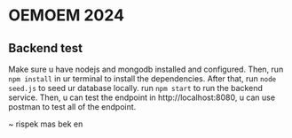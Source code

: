 # OEMOEM 2024

## Backend test
Make sure u have nodejs and mongodb installed and configured. Then, run ```npm install``` in ur terminal to install the dependencies. After that, run ```node seed.js``` to seed ur database locally. run ```npm start``` to run the backend service.
Then, u can test the endpoint in http://localhost:8080, u can use postman to test all of the endpoint.

~ rispek mas bek en
